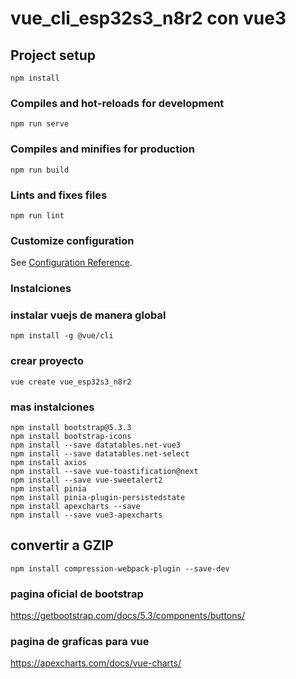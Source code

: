 # vue_cli_esp32s3_n8r2 con vue3

## Project setup

```
npm install
```

### Compiles and hot-reloads for development

```
npm run serve
```

### Compiles and minifies for production

```
npm run build
```

### Lints and fixes files

```
npm run lint
```

### Customize configuration

See [Configuration Reference](https://cli.vuejs.org/config/).

### Instalciones

### instalar vuejs de manera global

```
npm install -g @vue/cli
```

### crear proyecto

```
vue create vue_esp32s3_n8r2
```

### mas instalciones

```
npm install bootstrap@5.3.3
npm install bootstrap-icons
npm install --save datatables.net-vue3
npm install --save datatables.net-select
npm install axios
npm install --save vue-toastification@next
npm install --save vue-sweetalert2
npm install pinia
npm install pinia-plugin-persistedstate
npm install apexcharts --save
npm install --save vue3-apexcharts

```

## convertir a GZIP

```
npm install compression-webpack-plugin --save-dev
```

### pagina oficial de bootstrap

https://getbootstrap.com/docs/5.3/components/buttons/

### pagina de graficas para vue

https://apexcharts.com/docs/vue-charts/
